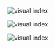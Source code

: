 ![visual index](https://i.imgur.com/xTiHCCA.png)

![visual index](https://i.imgur.com/oRkI78V.png)

![visual index](https://i.imgur.com/MsbvGp8.png)
